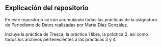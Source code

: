 ## Explicación del repositorio
En este repositorio se irán acumulando todas las prácticas de la asignatura de Periodismo de Datos realizadas por Marta Díaz González.

Incluye la práctica de Tresca, la práctica 1 libre, la práctica 2, así como todos los archivos pertenecientes a las prácticas  3 y 4.

